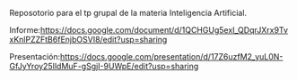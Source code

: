 Reposotorio para el tp grupal de la materia Inteligencia Artificial.

Informe:https://docs.google.com/document/d/1QCHGUg5exI_QDqrJXrx9TvxKnlPZZFtB6fEnjbOSVI8/edit?usp=sharing

Presentación:https://docs.google.com/presentation/d/17Z6uzfM2_yuL0N-GfJyYroy25IldMuF-gSgjI-9UWpE/edit?usp=sharing
